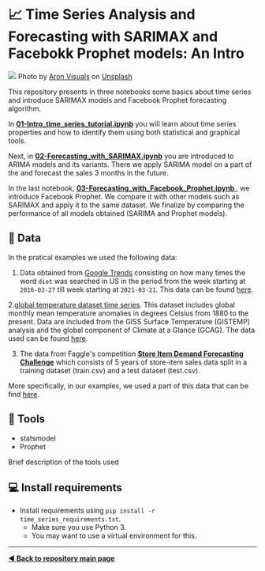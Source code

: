 # :chart_with_upwards_trend: Time Series Analysis and Forecasting with SARIMAX and Facebokk Prophet models: An Intro

![](https://github.com/dpbac/mkb-time-series-tutorial/blob/master/images/aron-visuals-BXOXnQ26B7o-unsplash.jpg)
Photo by <a href="https://unsplash.com/@aronvisuals?utm_source=unsplash&utm_medium=referral&utm_content=creditCopyText">Aron Visuals</a> on <a href="https://unsplash.com/@aronvisuals?utm_source=unsplash&utm_medium=referral&utm_content=creditCopyText">Unsplash</a>
  

This repository presents in three notebooks some basics about time series and introduce SARIMAX models and Facebook Prophet forecasting algorithm.

In **[01-Intro_time_series_tutorial.ipynb](https://github.com/dpbac/mkb-time-series-tutorial/blob/master/notebooks/01-Intro_time_series_tutorial.ipynb)** you will learn about time series properties and how to identify them using both statistical and graphical tools.

Next, in **[02-Forecasting_with_SARIMAX.ipynb](https://github.com/dpbac/mkb-time-series-tutorial/blob/master/notebooks/02-Forecasting_with_SARIMAX.ipynb)** you are introduced to ARIMA models and its variants. There we apply SARIMA model on a part of the and forecast the sales 3 months in the future.

In the last notebook, **[03-Forecasting_with_Facebook_Prophet.ipynb ](https://github.com/dpbac/mkb-time-series-tutorial/blob/master/notebooks/03-Forecasting_with_Facebook_Prophet.ipynb)**, we introduce Facebook Prophet. We compare it with other models such as SARIMAX and apply it to the same dataset. We finalize by comparing the performance of all models obtained (SARIMA and Prophet models).

## :file_folder: Data

In the pratical examples we used the following data:

1. Data obtained from [Google Trends](https://trends.google.com/trends/) consisting on how many times the word `diet` was searched in US in the period from the week starting at `2016-03-27` till week starting at `2021-03-21`. This data can be found [here](https://github.com/dpbac/mkb-time-series-tutorial/blob/master/data/raw/time-series/multiTimeline_diet.csv).

2.[global temperature dataset time series](https://datahub.io/core/global-temp#data). This dataset includes global monthly mean temperature anomalies in degrees Celsius from 1880 to the present. Data are included from the GISS Surface Temperature (GISTEMP) analysis and the global component of Climate at a Glance (GCAG). The data used can be found [here](https://github.com/dpbac/mkb-time-series-tutorial/blob/master/data/raw/time-series/monthly_csv.csv).

3. The data from Faggle's competition [**Store Item Demand Forecasting Challenge**](https://www.kaggle.com/c/demand-forecasting-kernels-only) which consists of 5 years of store-item sales data split in a training dataset (train.csv) and a test dataset (test.csv). 

More specifically, in our examples, we used a part of this data that can be find [here](https://github.com/dpbac/mkb-time-series-tutorial/blob/master/data/processed/sales_store_2_item_28.csv).



## :wrench: Tools

- statsmodel
- Prophet

Brief description of the tools used

## :computer: Install requirements
* Install requirements using `pip install -r time_series_requirements.txt`.
  * Make sure you use Python 3.
  * You may want to use a virtual environment for this.

-------------------------------------
[:arrow_backward: **Back to repository main page**](https://github.com/dpbac/test_mkb_knowledge_repo)